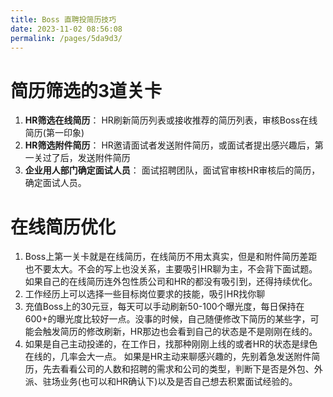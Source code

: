 ```yaml
---
title: Boss 直聘投简历技巧
date: 2023-11-02 08:56:08
permalink: /pages/5da9d3/
---
```

# 简历筛选的3道关卡
1. **HR筛选在线简历**： HR刷新简历列表或接收推荐的简历列表，审核Boss在线简历(第一印象)  
2. **HR筛选附件简历**： HR邀请面试者发送附件简历，或面试者提出感兴趣后，第一关过了后，发送附件简历  
3. **企业用人部门确定面试人员**： 面试招聘团队，面试官审核HR审核后的简历，确定面试人员。  

# 在线简历优化

1. Boss上第一关卡就是在线简历，在线简历不用太真实，但是和附件简历差距也不要太大。不会的写上也没关系，主要吸引HR聊为主，不会背下面试题。 如果自己的在线简历连外包性质公司和HR的都没有吸引到，还得持续优化。  
2. 工作经历上可以选择一些目标岗位要求的技能，吸引HR找你聊
3. 充值Boss上的30元豆，每天可以手动刷新50-100个曝光度，每日保持在600+的曝光度比较好一点。没事的时候，自己随便修改下简历的某些字，可能会触发简历的修改刷新，HR那边也会看到自己的状态是不是刚刚在线的。  
4.  如果是自己主动投递的，在工作日，找那种刚刚上线的或者HR的状态是绿色在线的，几率会大一点。 如果是HR主动来聊感兴趣的，先别着急发送附件简历，先去看看公司的人数和招聘的需求和公司的类型，判断下是否是外包、外派、驻场业务(也可以和HR确认下)以及是否自己想去积累面试经验的。  
